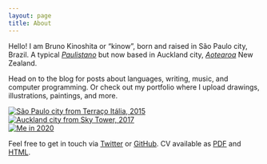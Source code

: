 ```yaml
---
layout: page
title: About
---
```


<div>
  <p>Hello! I am Bruno Kinoshita or “kinow”, born and raised in São Paulo city, Brazil. 
  A typical <i><a href="https://en.wiktionary.org/wiki/paulistano#Noun" title="São Paulo city demonym">Paulistano</a></i>
  but now based in Auckland city, <i><a href="https://en.wikipedia.org/wiki/Aotearoa" title="Māori name for New Zealand">
  Aotearoa</a></i> New Zealand.</p>

  <p>Head on to the blog for posts about languages, writing, music, and computer
  programming. Or check out my portfolio where I upload drawings, illustrations,
  paintings, and more.</p>

  <div class="landing-gallery">
    <div class="thumbnail">
      <a href="#photo1">
        <img
          class="photo"
          src="{{ '/assets/photos/about/2015-sao-paulo-thumbnail.jpg' | relative_url }}"
          title="São Paulo city from Terraço Itália, 2015"
        />
      </a>
      <a href="#" class="lightbox" id="photo1">
        <span style="background-image: url({{ '/assets/photos/about/2015-sao-paulo.jpg' | relative_url }})"></span>
      </a>
    </div>
    <div class="thumbnail">
      <a href="#photo2">
        <img
          class="photo"
          src="{{ '/assets/photos/about/2017-auckland-thumbnail.jpg' | relative_url }}"
          title="Auckland city from Sky Tower, 2017"
        />
      </a>
      <a href="#" class="lightbox" id="photo2">
        <span style="background-image: url({{ '/assets/photos/about/2017-auckland.jpg' | relative_url }})"></span>
      </a>
    </div>
    <div class="thumbnail">
      <a href="#photo3">
        <img
          class="photo"
          src="{{ '/assets/photos/about/2020-me-thumbnail.png' | relative_url }}"
          title="Me in 2020"
        />
      </a>
      <a href="#" class="lightbox" id="photo3">
        <span style="background-image: url({{ '/assets/photos/about/2020-me.png' | relative_url }})"></span>
      </a>
    </div>
  </div>

  <p>Feel free to get in touch via <a href="https://twitter.com/kinow/">Twitter</a>
  or <a href="https://github.com/kinow/">GitHub</a>. CV available as
  <a href="/cv.pdf">PDF</a> and <a href="/cv/">HTML</a>.</p>
</div>
